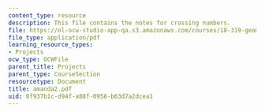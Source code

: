 ```yaml
---
content_type: resource
description: This file contains the notes for crossing numbers.
file: https://ol-ocw-studio-app-qa.s3.amazonaws.com/courses/18-319-geometric-combinatorics-fall-2005/0f937b1cd94fa88f0958b63d7a2dcea1_amanda2.pdf
file_type: application/pdf
learning_resource_types:
- Projects
ocw_type: OCWFile
parent_title: Projects
parent_type: CourseSection
resourcetype: Document
title: amanda2.pdf
uid: 0f937b1c-d94f-a88f-0958-b63d7a2dcea1
---
```

